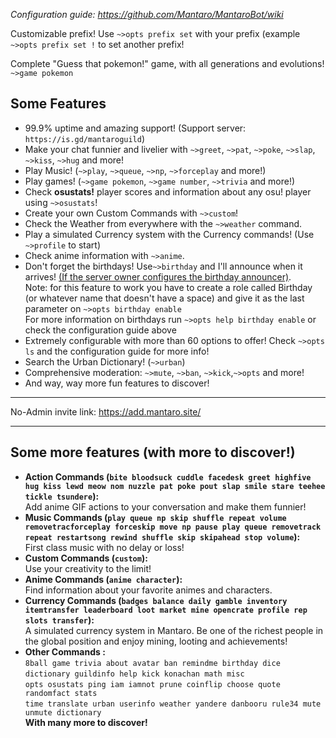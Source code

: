 _Configuration guide: https://github.com/Mantaro/MantaroBot/wiki_

Customizable prefix! Use `~>opts prefix set` with your prefix (example `~>opts prefix set !` to set another prefix!

Complete "Guess that pokemon!" game, with all generations and evolutions! `~>game pokemon`

## Some Features

*   99.9% uptime and amazing support! (Support server: `https://is.gd/mantaroguild`)
*   Make your chat funnier and livelier with `~>greet`, `~>pat`, `~>poke`, `~>slap`, `~>kiss`, `~>hug` and more!
*   Play Music! (`~>play`, `~>queue`, `~>np`, `~>forceplay` and more!)
*   Play games! (`~>game pokemon`, `~>game number`, `~>trivia` and more!)
*   Check **osustats!** player scores and information about any osu! player using `~>osustats`!
*   Create your own Custom Commands with `~>custom`!
*   Check the Weather from everywhere with the `~>weather` command.
*   Play a simulated Currency system with the Currency commands! (Use `~>profile` to start)
*   Check anime information with `~>anime`.
*   Don't forget the birthdays! Use`~>birthday` and I'll announce when it arrives! [(If the server owner configures the birthday announcer)](https://github.com/Mantaro/MantaroBot/wiki/Configuration).  
    Note: for this feature to work you have to create a role called Birthday (or whatever name that doesn't have a space) and give it as the last parameter on `~>opts birthday enable`  
    For more information on birthdays run `~>opts help birthday enable` or check the configuration guide above
*   Extremely configurable with more than 60 options to offer! Check `~>opts ls` and the configuration guide for more info!
*   Search the Urban Dictionary! (`~>urban`)
*   Comprehensive moderation: `~>mute`, `~>ban`, `~>kick`,`~>opts` and more!
*   And way, way more fun features to discover!

* * *

No-Admin invite link: https://add.mantaro.site/

* * *

## Some more features (with more to discover!)

*   **Action Commands (`bite bloodsuck cuddle facedesk greet highfive hug kiss lewd meow nom nuzzle pat poke pout slap smile stare teehee tickle tsundere`):**  
    Add anime GIF actions to your conversation and make them funnier!
*   **Music Commands (`play queue np skip shuffle repeat volume removetracforceplay forceskip move np pause play queue removetrack repeat restartsong rewind shuffle skip skipahead stop volume`):**  
    First class music with no delay or loss!
*   **Custom Commands (`custom`):**  
    Use your creativity to the limit!
*   **Anime Commands (`anime character`):**  
    Find information about your favorite animes and characters.
*   **Currency Commands (`badges balance daily gamble inventory itemtransfer leaderboard loot market mine opencrate profile rep slots transfer`):**  
    A simulated currency system in Mantaro. Be one of the richest people in the global position and enjoy mining, looting and achievements!
*   **Other Commands :**  
    `8ball game trivia about avatar ban remindme birthday dice`  
    `dictionary guildinfo help kick konachan math misc`  
    `opts osustats ping iam iamnot prune coinflip choose quote randomfact stats`  
    `time translate urban userinfo weather yandere danbooru rule34 mute unmute dictionary`  
    **With many more to discover!**
